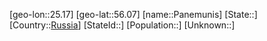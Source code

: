﻿---
location: [56.07,25.17]
type: City
tags:
- geo/City


SpocWebEntityId: 33235
isDeleted: false
confidential: public

---
[geo-lon::25.17]
[geo-lat::56.07]
[name::Panemunis]
[State::]
[Country::[Russia](geo/Continent/Europe/Russia.md)]
[StateId::]
[Population::]
[Unknown::]

